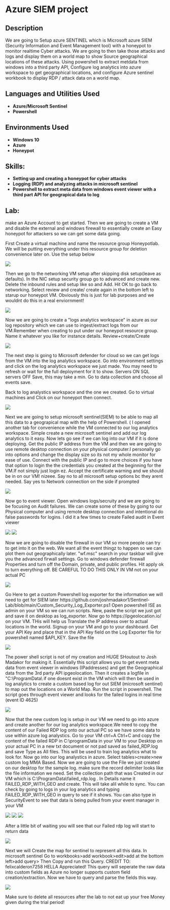 <h1>Azure SIEM project </h1>

<h2>Description</h2>
We are going to Setup azure SENTINEL which is Microsoft azure SIEM (Security Information and Event Management tool) with a honeypot to monitor realtime Cyber attacks. We are going to then take those attacks and logs and display them on a world map to show Source geographical locations of these attacks. Using powershell to extract metdata  from windows into a third party API, Configure log analytics into azure workspace to get geographical locations, and configure Azure sentinel workbook to display RDP / attack data on a world map.
<br />


<h2>Languages and Utilities Used</h2>

- <b>Azure/Microsoft Sentinel</b> 
- <b>Powershell</b>

<h2>Environments Used</h2>

- <b>Windows 10</b>
- <b>Azure</b>
- <b>Honeypot</b>

<h2>Skills:</h2> 

- <b>Setting up and creating a honeypot for cyber attacks</b>
- <b>Logging (RDP) and analyzing attacks in microsoft sentinel</b>
- <b>Powershell to extract meta data from windows event viewer with a third part API for geograpical data to log</b>

<h2>Lab:</h2> 

<p>make an Azure Account to get started. Then we are going to create a VM and disable the external and windows firewall to essentially create an Easy honeypot for attackers so we can get some data going. </p>
<p> First Create a virtual machine  and name the resource group Honeypotlab. We will be putting everything under this resource group for deletion convenience later on. Use the setup below</p> 
<img src="https://imgur.com/knYlKAd.gif"/>

<p>Then we go to the networking VM setup after skipping disk setup(leave as defaults). In the NIC setup security group go to advanced and create new. Delete the inbound rules and setup like so and Add. Hit OK to go back to networking. Select review and create/ create again in the bottom left to starup our honeypot VM. Obviously this is just for lab purposes and we wouldnt do this in a real enviornment!</p>
<img src="https://imgur.com/gIpBSiE.gif"/>
  
<p>Now we are going to create a "logs analytics workspace" in azure as our log repository which we can use to ingest/extract logs from our VM.Remember when creating to put under our honeypot resource group. Name it whatever you like for instance details. Review+create/Create</p>
<img src="https://imgur.com/SHGiWs8.gif"/>

<p>The next step is going to Microsoft defender for cloud so we can get logs from the VM into the log analytics workspace. Go into environment settings and click on the log analytics workspace we just made. You may need to refresh or wait for the full deployment for it to show. Servers ON SQL servers OFF Save, this may take a min. Go to data collection and choose all events save.</p>

<p>Back to log analystics workspace and the one we created. Go to virtual machines and Click on our honeypot then connect.</p>
<img src="https://imgur.com/cU2jMaq.gif"/>

<p>Next we are going to setup microsoft sentinel(SIEM) to be able to map all this data to a geograpical map with the help of Powershell. ( I opened another tab for convenience while the VM connected to our log analytics workspace. Simple create a new microsoft sentinel and add our log analytics to it easy. Now lets go see if we can log into our VM if it is done deploying. Get the public IP address from the VM and then we are going to use remote desktop connection on your physical computer.I personally go into options and change the display size so its not my whole monitor for ease of use. Connect with the public IP and go to more choices if you have that option to login the the credentials you created at the beginning for the VM.If not simply just login ez. Accept the certificate warning and we should be in on our VM! nizeee. Say no to all microsoft setup options bc they arent needed. Say yes to Network connection on the side if prompted</p>
<img src="https://imgur.com/baCywCp.gif"/>

<p>Now go to event viewer. Open windows logs/secruity and we are going to be focusing on Audit failures. We can create some of these by going to our Physical computer and using remote desktop connection and intentional do false passwords for logins. I did it a few times to create Failed audit in Event viewer </p>
<img src="https://imgur.com/LZJ1MJ2.gif"/>
<img src="https://imgur.com/fGkaTA3.gif"/>

<p>Now we are going to disable the firewall in our VM so more people can try to get into it on the web. We want all the event thingz to happen so we can plot them out geographically later. "wf.msc" search in your taskbar will give you the advanced firwall settings. Go to windows defender firewall Properties and turn off the Domain, private, and public profiles. Hit apply ok to turn everything off. BE CAREFUL TO DO THIS ONLY IN VM not on your actual PC </p>
<img src="https://imgur.com/37LlU7I.gif"/>

 <p> Go Here to get a custom Powershell log exporter for the information we will need to get for SIEM later https://github.com/joshmadakor1/Sentinel-Lab/blob/main/Custom_Security_Log_Exporter.ps1 Open powershell ISE as admin on your VM so we can run scripts. New, paste the script we just got and save it on desktop as log_exporter. Now go to https://ipgeolocation.io/ on your VM. THis will help us Translate the IP address over to actual locations in the world. Signup on your VM and go to your dashboard. Get your API Key and place that in the API Key field on the Log Exporter file for powershell named $API_KEY. Save the file  </p> 
<img src="https://imgur.com/Kwqc05A.gif"/>

<p>The power shell script is not of my creation and HUGE SHoutout to Josh Madakor for making it. Essentially this script allows you to get event meta data from event viewer in windows (IPaddresses) and get the Geographical data from the 3rd party API ipgeolocation. Then it creates a logfile in "C:\ProgramData\ if one doesnt exist in the VM which will then be used in log analytics to create a custom based log for out SIEM (microsoft sentinel) to map out the locations on a World Map. Run the script in powershell. The script goes through event viewer and looks for the failed logins in real time (event ID 4625)</p>
<img src="https://imgur.com/kaX8Uhn.gif"/>
  
<p>Now that the new custom log is setup in our VM we need to go into azure and create another for our log analytics workspace.We need to copy the content of our Failed RDP log onto our actual PC so we have some data to use within azure log analystics. Go to your VM ctrl+A Ctrl+C and copy the content of the failed RDP in C:\programData in your VM to your Desktop on your actual PC in a new txt document or not pad saved as failed_RDP.log and save Type as All files. This will be used to train log analytics what to look for. Now go into our log analystics in azure. Select tables>create>new custom log MMA Based. Now we are going to use the File we just created on our desktop for the sample log. make sure the record delimiter looks like the file information we need. Set the collection path that was Created in our VM which is C:\ProgramData\failed_rdp.log . In Details name it FAILED_RDP_WITH_GEO and create. This will take alil while to sync. You can check by going to logs in your log analytics and typing FAILED_RDP_WITH_GEO in query to see if it shows. You can also type in SecurityEvent to see that data is being pulled from your event manager in your VM </p>
<img src="https://imgur.com/lJPlTaN.gif"/>
<img src="https://imgur.com/Fe8bewX.gif"/>
<img src="https://imgur.com/wVZiFSU.gif"/>


<p>After a little bit of waiting you will see that our  Failed rdp log will start to return data </p>
<img src="https://imgur.com/vFDxbOZ.gif"/>

<p>Next we will Create the map for sentinel to represent all this data. In microsoft sentinel Go to workbooks>add workbook>edit>add at the bottom left>add query>   Then Copy and run this Query. CREDIT TO: felixcalderon7258 HELLA Appreciated! This query will seperate the raw data into custom fields as Azure no longer supports custom field creation/extraction. Now we have to query and parse the fields this way.</p>
<img src="https://imgur.com/Qp3cJpg.gif"/>


<p>Make sure to delete all resources after the lab to not eat up your free Money given during the trial period!</p>

<p></p>
